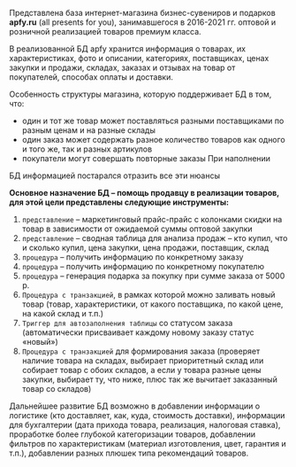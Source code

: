 Представлена база интернет-магазина бизнес-сувениров и подарков **apfy.ru** (all presents for you), занимавшегося в 2016-2021 гг. оптовой и розничной реализацией товаров премиум класса.

В реализованной БД apfy хранится информация о товарах, их характеристиках, фото и описании, категориях, поставщиках, ценах закупки и продажи, складах, заказах и отзывах на товар от покупателей, способах оплаты и доставки.

Особенность структуры магазина, которую поддерживает БД в том, что:
- один и тот же товар может поставляться разными поставщиками по разным ценам и на разные склады
- один заказ может содержать разное количество товаров как одного и того же, так и разных артикулов
- покупатели могут совершать повторные заказы
При наполнении

БД информацией постарался отразить все эти нюансы


**Основное назначение БД – помощь продавцу в реализации товаров, для этой цели представлены следующие инструменты:**
1) ```представление``` – маркетинговый прайс-прайс с колонками скидки на товар в зависимости от ожидаемой суммы оптовой закупки
2) ```представление``` – сводная таблица для анализа продаж – кто купил, что и сколько купил, цена закупки, цена продажи, поставщик, склад
3) ```процедура``` – получить информацию по конкретному заказу
4) ```процедура``` – получить информацию по конкретному покупателю
5) ```процедура``` – генерация подарка за покупку при сумме заказа от 5000 р.
6) ```Процедура с транзакцией```, в рамках которой можно заливать новый товар (товар, характеристики, от какого поставщика, по какой цене, на какой склад и т.п.)
7) ```Триггер для автозаполнения таблицы``` со статусом заказа (автоматически присваивает каждому новому заказу статус «новый»)
8) ```Процедура с транзакцией``` для формирования заказа (проверяет наличие товара на складах, выбирает приоритетный склад или собирает товар с обоих складов, а если у товара разные цены закупки, выбирает ту, что ниже, плюс так же вычитает заказанный товар со складов)

Дальнейшее развитие БД возможно в добавлении информации о логистике (кто доставляет, как, куда, стоимость доставки),  информации для бухгалтерии (дата прихода товара, реализация, налоговая ставка), проработке более глубокой категоризации товаров, добавлении фильтров по характеристикам (материал изготовления, цвет, гарантия и т.п.), добавлении разных плюшек типа рекомендаций товаров.
